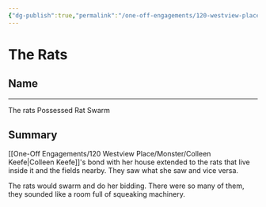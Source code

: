 ```yaml
---
{"dg-publish":true,"permalink":"/one-off-engagements/120-westview-place/minions/the-rats/","tags":["minion","120WestviewPlace","one-off"],"created":"2024-08-16T16:46:44.000-04:00","updated":"2025-02-19T08:28:25.361-05:00"}
---
```


# The Rats

## Name
----
The rats
Possessed Rat Swarm

## Summary
[[One-Off Engagements/120 Westview Place/Monster/Colleen Keefe\|Colleen Keefe]]'s bond with her house extended to the rats that live inside it and the fields nearby. They saw what she saw and vice versa. 

The rats would swarm and do her bidding. There were so many of them, they sounded like a room full of squeaking machinery. 


